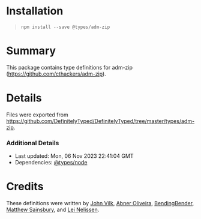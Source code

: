 # Installation
> `npm install --save @types/adm-zip`

# Summary
This package contains type definitions for adm-zip (https://github.com/cthackers/adm-zip).

# Details
Files were exported from https://github.com/DefinitelyTyped/DefinitelyTyped/tree/master/types/adm-zip.

### Additional Details
 * Last updated: Mon, 06 Nov 2023 22:41:04 GMT
 * Dependencies: [@types/node](https://npmjs.com/package/@types/node)

# Credits
These definitions were written by [John Vilk](https://github.com/jvilk), [Abner Oliveira](https://github.com/abner), [BendingBender](https://github.com/BendingBender), [Matthew Sainsbury](https://github.com/mattsains), and [Lei Nelissen](https://github.com/LeiNelissen).
